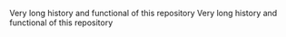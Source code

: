 Very long history and functional of this repository
Very long history and functional of this repository
